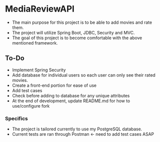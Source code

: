 # MediaReviewAPI
- The main purpose for this project is to be able to add movies and rate them.
- The project will utilize Spring Boot, JDBC, Security and MVC.
- The goal of this project is to become comfortable with the above mentioned framework.

## To-Do
- Implement Spring Security
- Add database for individual users so each user can only see their rated movies.
- Create a front-end portion for ease of use
- Add test cases
- Check before adding to database for any unique attributes
- At the end of development, update README.md for how to use/configure fork


### Specifics
- The project is tailored currently to use my PostgreSQL database.
- Current tests are ran through Postman <- need to add test cases ASAP
